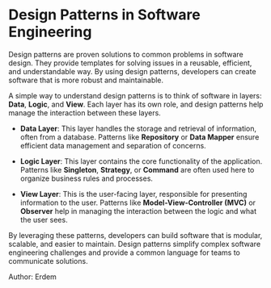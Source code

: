 # Design Patterns in Software Engineering

Design patterns are proven solutions to common problems in software design. They provide templates for solving issues in a reusable, efficient, and understandable way. By using design patterns, developers can create software that is more robust and maintainable.

A simple way to understand design patterns is to think of software in layers: **Data**, **Logic**, and **View**. Each layer has its own role, and design patterns help manage the interaction between these layers.

- **Data Layer**: This layer handles the storage and retrieval of information, often from a database. Patterns like **Repository** or **Data Mapper** ensure efficient data management and separation of concerns.

- **Logic Layer**: This layer contains the core functionality of the application. Patterns like **Singleton**, **Strategy**, or **Command** are often used here to organize business rules and processes.

- **View Layer**: This is the user-facing layer, responsible for presenting information to the user. Patterns like **Model-View-Controller (MVC)** or **Observer** help in managing the interaction between the logic and what the user sees.

By leveraging these patterns, developers can build software that is modular, scalable, and easier to maintain. Design patterns simplify complex software engineering challenges and provide a common language for teams to communicate solutions.

Author: 
Erdem
